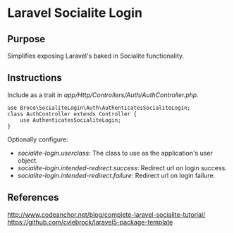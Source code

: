 Laravel Socialite Login
=======================

Purpose
-------

Simplifies exposing Laravel's baked in Socialite functionality.


Instructions
------------

Include as a trait in _app/Http/Controllers/Auth/AuthController.php_.

```
use Broco\SocialiteLogin\Auth\AuthenticatesSocialiteLogin;
class AuthController extends Controller {
	use AuthenticatesSocialiteLogin;
}
```

Optionally configure:

* _socialite-login.userclass_: The class to use as the application's user object.
* _socialite-login.intended-redirect.success_: Redirect url on login success.
* _socialite-login.intended-redirect.failure_: Redirect url on login failure.

References
----------

http://www.codeanchor.net/blog/complete-laravel-socialite-tutorial/
https://github.com/cviebrock/laravel5-package-template